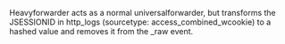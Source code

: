 Heavyforwarder acts as a normal universalforwarder, but transforms the JSESSIONID in http_logs (sourcetype: access_combined_wcookie) to a hashed value and removes it from the _raw event.

